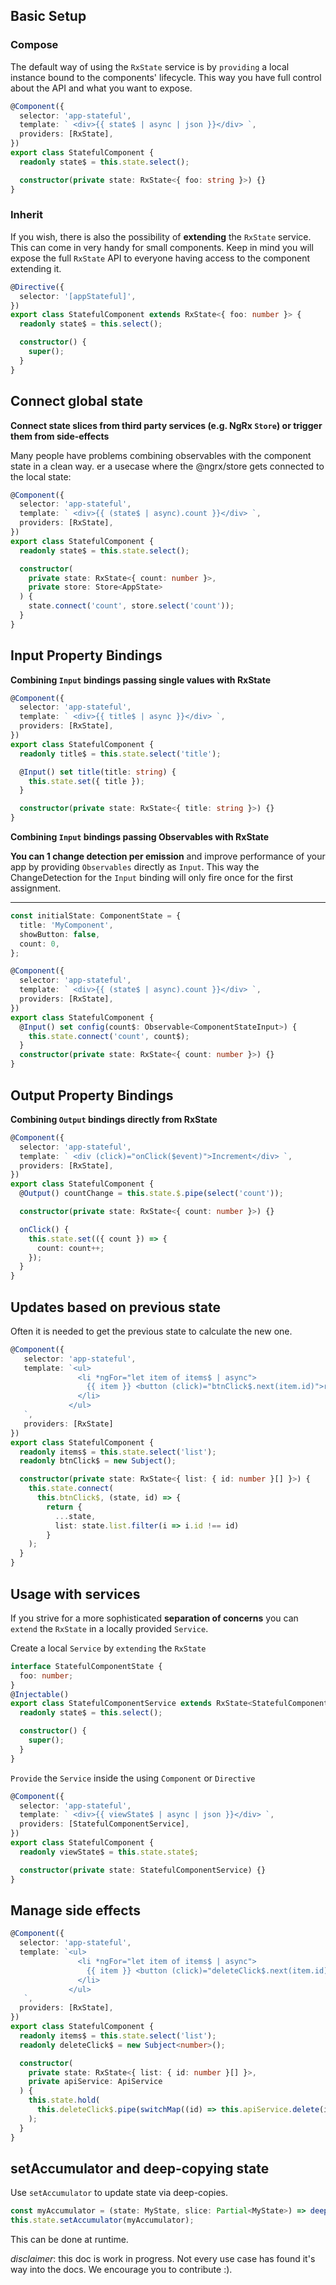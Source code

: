 ## Basic Setup

### Compose

The default way of using the `RxState` service is by `providing` a local instance bound to the components' lifecycle.
This way you have full control about the API and what you want to expose.

```typescript
@Component({
  selector: 'app-stateful',
  template: ` <div>{{ state$ | async | json }}</div> `,
  providers: [RxState],
})
export class StatefulComponent {
  readonly state$ = this.state.select();

  constructor(private state: RxState<{ foo: string }>) {}
}
```

### Inherit

If you wish, there is also the possibility of **extending** the `RxState` service. This can come in very handy for small
components. Keep in mind you will expose the full `RxState` API to everyone having access to the component extending it.

```typescript
@Directive({
  selector: '[appStateful]',
})
export class StatefulComponent extends RxState<{ foo: number }> {
  readonly state$ = this.select();

  constructor() {
    super();
  }
}
```

## Connect global state

**Connect state slices from third party services (e.g. NgRx `Store`) or trigger them from side-effects**

Many people have problems combining observables with the component state in a clean way.
er a usecase where the @ngrx/store gets connected to the local state:

```typescript
@Component({
  selector: 'app-stateful',
  template: ` <div>{{ (state$ | async).count }}</div> `,
  providers: [RxState],
})
export class StatefulComponent {
  readonly state$ = this.state.select();

  constructor(
    private state: RxState<{ count: number }>,
    private store: Store<AppState>
  ) {
    state.connect('count', store.select('count'));
  }
}
```

## Input Property Bindings

**Combining `Input` bindings passing single values with RxState**

```typescript
@Component({
  selector: 'app-stateful',
  template: ` <div>{{ title$ | async }}</div> `,
  providers: [RxState],
})
export class StatefulComponent {
  readonly title$ = this.state.select('title');

  @Input() set title(title: string) {
    this.state.set({ title });
  }

  constructor(private state: RxState<{ title: string }>) {}
}
```

**Combining `Input` bindings passing Observables with RxState**

**You can 1 change detection per emission** and improve performance of your app
by providing `Observables` directly as `Input`.
This way the ChangeDetection for the `Input` binding will only fire once for the first assignment.

---

```typescript
const initialState: ComponentState = {
  title: 'MyComponent',
  showButton: false,
  count: 0,
};

@Component({
  selector: 'app-stateful',
  template: ` <div>{{ (state$ | async).count }}</div> `,
  providers: [RxState],
})
export class StatefulComponent {
  @Input() set config(count$: Observable<ComponentStateInput>) {
    this.state.connect('count', count$);
  }
  constructor(private state: RxState<{ count: number }>) {}
}
```

## Output Property Bindings

**Combining `Output` bindings directly from RxState**

```typescript
@Component({
  selector: 'app-stateful',
  template: ` <div (click)="onClick($event)">Increment</div> `,
  providers: [RxState],
})
export class StatefulComponent {
  @Output() countChange = this.state.$.pipe(select('count'));

  constructor(private state: RxState<{ count: number }>) {}

  onClick() {
    this.state.set(({ count }) => {
      count: count++;
    });
  }
}
```

## Updates based on previous state

Often it is needed to get the previous state to calculate the new one.

```typescript
@Component({
   selector: 'app-stateful',
   template: `<ul>
               <li *ngFor="let item of items$ | async">
                 {{ item }} <button (click)="btnClick$.next(item.id)">remove<button>
               </li>
             </ul>
   `,
   providers: [RxState]
})
export class StatefulComponent {
  readonly items$ = this.state.select('list');
  readonly btnClick$ = new Subject();

  constructor(private state: RxState<{ list: { id: number }[] }>) {
    this.state.connect(
      this.btnClick$, (state, id) => {
        return {
          ...state,
          list: state.list.filter(i => i.id !== id)
        }
    );
  }
}
```

## Usage with services

If you strive for a more sophisticated **separation of concerns** you can `extend` the `RxState` in a
locally provided `Service`.

Create a local `Service` by `extending` the `RxState`

```typescript
interface StatefulComponentState {
  foo: number;
}
@Injectable()
export class StatefulComponentService extends RxState<StatefulComponentState> {
  readonly state$ = this.select();

  constructor() {
    super();
  }
}
```

`Provide` the `Service` inside the using `Component` or `Directive`

```typescript
@Component({
  selector: 'app-stateful',
  template: ` <div>{{ viewState$ | async | json }}</div> `,
  providers: [StatefulComponentService],
})
export class StatefulComponent {
  readonly viewState$ = this.state.state$;

  constructor(private state: StatefulComponentService) {}
}
```

## Manage side effects

```typescript
@Component({
  selector: 'app-stateful',
  template: `<ul>
               <li *ngFor="let item of items$ | async">
                 {{ item }} <button (click)="deleteClick$.next(item.id)">remove<button>
               </li>
             </ul>
   `,
  providers: [RxState],
})
export class StatefulComponent {
  readonly items$ = this.state.select('list');
  readonly deleteClick$ = new Subject<number>();

  constructor(
    private state: RxState<{ list: { id: number }[] }>,
    private apiService: ApiService
  ) {
    this.state.hold(
      this.deleteClick$.pipe(switchMap((id) => this.apiService.delete(id)))
    );
  }
}
```

## setAccumulator and deep-copying state

Use `setAccumulator` to update state via deep-copies.

```typescript
const myAccumulator = (state: MyState, slice: Partial<MyState>) => deepCopy(state, slice);
this.state.setAccumulator(myAccumulator);
```

This can be done at runtime.

_disclaimer_: this doc is work in progress. Not every use case has found it's way into the docs. We encourage you to contribute :).
